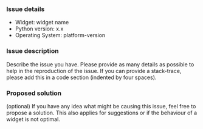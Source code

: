 ### Issue details
- Widget: widget name
- Python version: x.x
- Operating System: platform-version

### Issue description
Describe the issue you have. Please provide as many details
as possible to help in the reproduction of the issue. If you
can provide a stack-trace, please add this in a code 
section (indented by four spaces).

### Proposed solution
(optional) If you have any idea what might be causing this
issue, feel free to propose a solution. This also applies
for suggestions or if the behaviour of a widget is not optimal.
